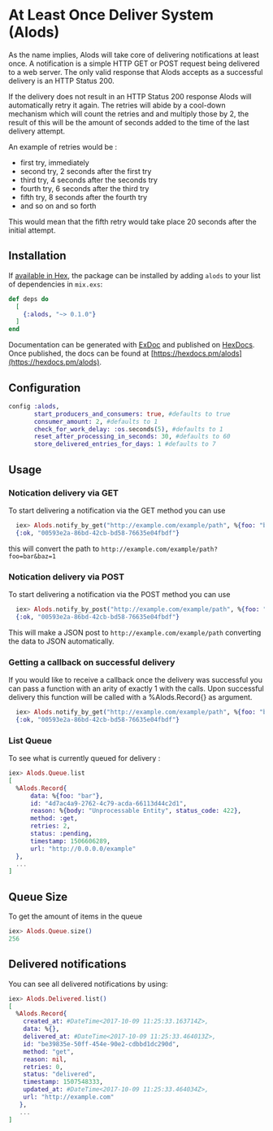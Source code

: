# At Least Once Deliver System (Alods)

As the name implies, Alods will take core of delivering notifications at
least once. A notification is a simple HTTP GET or POST request being
delivered to a web server. The only valid response that Alods accepts as
a successful delivery is an HTTP Status 200.

If the delivery does not result in an HTTP Status 200 response Alods
will automatically retry it again. The retries will abide by a cool-down
mechanism which will count the retries and and multiply those by 2, the
result of this will be the amount of seconds added to the time of the
last delivery attempt.

An example of retries would be :
- first try, immediately
- second try, 2 seconds after the first try
- third try, 4 seconds after the seconds try
- fourth try, 6 seconds after the third try
- fifth try, 8 seconds after the fourth try
- and so on and so forth

This would mean that the fifth retry would take place 20
seconds after the initial attempt.


## Installation

If [available in Hex](https://hex.pm/docs/publish), the package can be installed
by adding `alods` to your list of dependencies in `mix.exs`:

```elixir
def deps do
  [
    {:alods, "~> 0.1.0"}
  ]
end
```

Documentation can be generated with [ExDoc](https://github.com/elixir-lang/ex_doc)
and published on [HexDocs](https://hexdocs.pm). Once published, the docs can
be found at [https://hexdocs.pm/alods](https://hexdocs.pm/alods).

## Configuration

```elixir
config :alods,
       start_producers_and_consumers: true, #defaults to true
       consumer_amount: 2, #defaults to 1
       check_for_work_delay: :os.seconds(5), #defaults to 1
       reset_after_processing_in_seconds: 30, #defaults to 60
       store_delivered_entries_for_days: 1 #defaults to 7
```

## Usage


### Notication delivery via GET
To start delivering a notification via the GET method you can use
```elixir
  iex> Alods.notify_by_get("http://example.com/example/path", %{foo: "bar", baz: 1})
  {:ok, "00593e2a-86bd-42cb-bd58-76635e04fbdf"}
```
this will convert the path to
`http://example.com/example/path?foo=bar&baz=1`

### Notication delivery via POST
To start delivering a notification via the POST method you can use
```elixir
  iex> Alods.notify_by_post("http://example.com/example/path", %{foo: "bar", baz: 1})
  {:ok, "00593e2a-86bd-42cb-bd58-76635e04fbdf"}
```
This will make a JSON post to `http://example.com/example/path`
converting the data to JSON automatically.

### Getting a callback on successful delivery
If you would like to receive a callback once the delivery was successful
you can pass a function with an arity of exactly 1 with the calls. Upon
successful delivery this function will be called with a %Alods.Record{}
as argument.

```elixir
  iex> Alods.notify_by_get("http://example.com/example/path", %{foo: "bar", baz: 1, &MyApp.Callback/1})
  {:ok, "00593e2a-86bd-42cb-bd58-76635e04fbdf"}
```

### List Queue
To see what is currently queued for delivery :

```elixir
iex> Alods.Queue.list
[
  %Alods.Record{
      data: %{foo: "bar"},
      id: "4d7ac4a9-2762-4c79-acda-66113d44c2d1",
      reason: %{body: "Unprocessable Entity", status_code: 422},
      method: :get,
      retries: 2,
      status: :pending,
      timestamp: 1506606289,
      url: "http://0.0.0.0/example"
  },
  ...
]
```

## Queue Size
To get the amount of items in the queue

```elixir
iex> Alods.Queue.size()
256
```

## Delivered notifications

You can see all delivered notifications by using:

```elixir
iex> Alods.Delivered.list()
[
  %Alods.Record{
    created_at: #DateTime<2017-10-09 11:25:33.163714Z>,
    data: %{},
    delivered_at: #DateTime<2017-10-09 11:25:33.464013Z>,
    id: "be39835e-50ff-454e-90e2-cdbbd1dc290d",
    method: "get",
    reason: nil,
    retries: 0,
    status: "delivered",
    timestamp: 1507548333,
    updated_at: #DateTime<2017-10-09 11:25:33.464034Z>,
    url: "http://example.com"
   },
   ...
]
```
